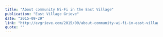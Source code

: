```yaml
---
title: "About community Wi-Fi in the East Village"
publication: "East Village Grieve"
date: "2015-09-29"
link: "http://evgrieve.com/2015/09/about-community-wi-fi-in-east-village.html"
quote: ""
---
```

